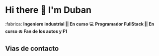 # Hi there 👋 I'm Duban

:fabrica: **Ingeniero industrial || En curso**
:computer: **Programador FullStack || En curso**
:oncoming_automobile: **Fan de los autos y F1**

## Vias de contacto
